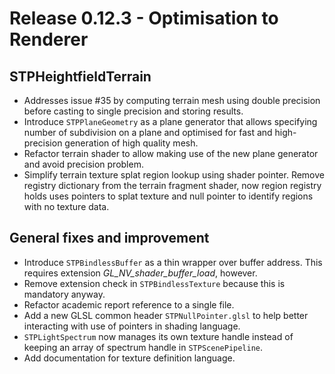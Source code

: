 # Release 0.12.3 - Optimisation to Renderer

## STPHeightfieldTerrain

- Addresses issue #35 by computing terrain mesh using double precision before casting to single precision and storing results.
- Introduce `STPPlaneGeometry` as a plane generator that allows specifying number of subdivision on a plane and optimised for fast and high-precision generation of high quality mesh.
- Refactor terrain shader to allow making use of the new plane generator and avoid precision problem.
- Simplify terrain texture splat region lookup using shader pointer. Remove registry dictionary from the terrain fragment shader, now region registry holds uses pointers to splat texture and null pointer to identify regions with no texture data.

## General fixes and improvement

- Introduce `STPBindlessBuffer` as a thin wrapper over buffer address. This requires extension *GL_NV_shader_buffer_load*, however.
- Remove extension check in `STPBindlessTexture` because this is mandatory anyway.
- Refactor academic report reference to a single file.
- Add a new GLSL common header `STPNullPointer.glsl` to help better interacting with use of pointers in shading language.
- `STPLightSpectrum` now manages its own texture handle instead of keeping an array of spectrum handle in `STPScenePipeline`.
- Add documentation for texture definition language.